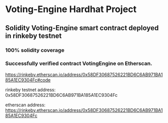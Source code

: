 # Voting-Engine Hardhat Project

## Solidity Voting-Engine smart contract deployed in rinkeby testnet
### 100% solidity coverage
### Successfully verified contract VotingEngine on Etherscan.
https://rinkeby.etherscan.io/address/0x58DF30687526221BD6C6AB971BA185A1EC9304Fc#code

rinkeby testnet address: 0x58DF30687526221BD6C6AB971BA185A1EC9304Fc

etherscan address: https://rinkeby.etherscan.io/address/0x58DF30687526221BD6C6AB971BA185A1EC9304Fc



